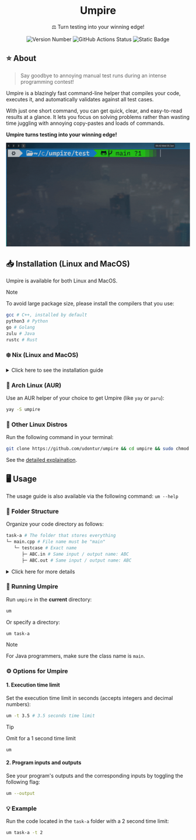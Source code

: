 <br />
<div align="center">
  <h1 align="center">Umpire</h1>
  <p align="center">
    ⚖️ Turn testing into your winning edge!
    <br />
    <br />
    <img alt="Version Number" src="https://img.shields.io/badge/v0.2-Package?label=Version&color=blue">
    <img alt="GitHub Actions Status" src="https://img.shields.io/github/actions/workflow/status/udontur/umpire/build-nix.yml?logo=GitHub">
    <img alt="Static Badge" src="https://img.shields.io/badge/Passion-Made%20with?label=Made%20with&color=red">
  </p>
</div>

## ⭐️ About
> Say goodbye to annoying manual test runs during an intense programming contest!

Umpire is a blazingly fast command-line helper that compiles your code, executes it, and automatically validates against all test cases.

With just one short command, you can get quick, clear, and easy-to-read results at a glance. It lets you focus on solving problems rather than wasting time juggling with annoying copy-pastes and loads of commands. 

**Umpire turns testing into your winning edge!**

![Demo Video](asset/demo.gif)

## 📥 Installation (Linux and MacOS)
Umpire is available for both Linux and MacOS. 
> [!NOTE]
> To avoid large package size, please install the compilers that you use:
> ```sh
> gcc # C++, installed by default
> python3 # Python
> go # Golang
> zulu # Java
> rustc # Rust
> ```
### ❄️ Nix (Linux and MacOS)

<details>
  <summary>Click here to see the installation guide</summary>
  <br>
  Umpire is available via Nix flakes. Please enable Nix flakes for your system (here is the doc that explains how to enable it: <a href="https://nixos.wiki/wiki/Flakes">NixOS Wiki</a>). 

  <br>
  <br>
  
  1. Add the url to your <code>flake.nix</code> input:
  <pre lang="nix">inputs = {
  umpire.url = "github:udontur/umpire";
  # ...
};</pre>
  
  2. Add the package in <code>environment.systemPackages</code>:
  <pre lang="nix">environment.systemPackages = with pkgs; [
  inputs.umpire.packages."${system}".default
  # ...
];</pre>
  3. Rebuild your configuration with Nix flakes enabled.
  <pre lang="sh">sudo nixos-rebuild switch --flake /PATH/TO/CONFIG#WORKSTATION_NAME</pre>
</details>

### 🔵 Arch Linux (AUR)
Use an AUR helper of your choice to get Umpire (like `yay` or `paru`):
```sh
yay -S umpire
```
### 🐧 Other Linux Distros
Run the following command in your terminal:
```sh
git clone https://github.com/udontur/umpire && cd umpire && sudo chmod +x asset/install.sh && asset/install.sh
```
See the [detailed explaination](https://github.com/udontur/umpire/blob/main/docs/install.md).

## 🖥️ Usage
The usage guide is also available via the following command: `um --help`

### 📁 Folder Structure
Organize your code directory as follows:
```sh
task-a # The folder that stores everything
└─ main.cpp # File name must be "main"
   └─ testcase # Exact name
      ├─ ABC.in # Same input / output name: ABC
      ├─ ABC.out # Same input / output name: ABC
```

<details>
  <summary>Click here for more details</summary><br />
<code>task-a</code> is the directory that contains the code file and test case folder.

The code file should be named as <code>main.XXX</code> where <code>XXX</code> is the file extension (<code>.cpp</code> for C++).

The test cases should be located in the <code>testcase</code> folder (must be the **exact name**).

Each test case in the folder must be in the format of <code>ABC.in</code> and <code>ABC.out</code> where <code>ABC</code> is the input / output file name.
</details>

### 🧠 Running Umpire
Run `umpire` in the **current** directory:
```sh
um
```
Or specify a directory:
```
um task-a
```
> [!NOTE]
> For Java programmers, make sure the class name is `main`.
> 
### ⚙️ Options for Umpire
#### 1. Execution time limit
Set the execution time limit in seconds (accepts integers and decimal numbers):
```sh
um -t 3.5 # 3.5 seconds time limit
```
> [!TIP]
> Omit for a 1 second time limit
> ```
> um
> ```
#### 2. Program inputs and outputs
See your program's outputs and the corresponding inputs by toggling the following flag:
```sh
um --output
```

### 💡 Example
Run the code located in the `task-a` folder with a 2 second time limit:
```sh
um task-a -t 2
```  
